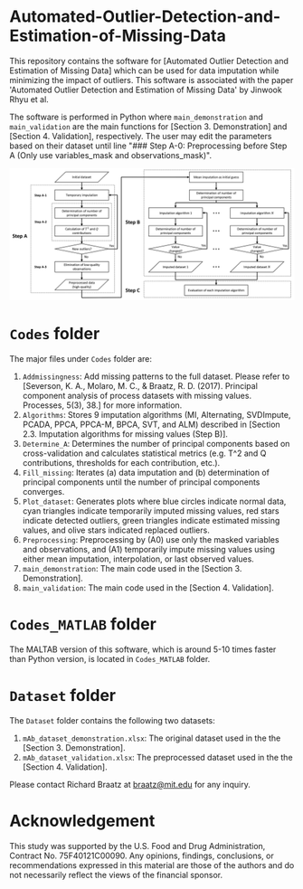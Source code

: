 # Automated-Outlier-Detection-and-Estimation-of-Missing-Data

This repository contains the software for [Automated Outlier Detection and Estimation of Missing Data] which can be used for data imputation while minimizing the impact of outliers.
This software is associated with the paper 'Automated Outlier Detection and Estimation of Missing Data' by Jinwook Rhyu et al.

The software is performed in Python where `main_demonstration` and `main_validation` are the main functions for [Section 3. Demonstration] and [Section 4. Validation], respectively. The user may edit the parameters based on their dataset until line "### Step A-0: Preprocessing before Step A (Only use variables_mask and observations_mask)".

![alt text](https://github.com/JinwookRhyu/Automated-Outlier-Detection-and-Estimation-of-Missing-Data/blob/main/Process_diagram.png?raw=true)

# `Codes` folder
The major files under `Codes` folder are:
1. `Addmissingness`: Add missing patterns to the full dataset. Please refer to [Severson, K. A., Molaro, M. C., & Braatz, R. D. (2017). Principal component analysis of process datasets with missing values. Processes, 5(3), 38.] for more information.
2. `Algorithms`: Stores 9 imputation algorithms (MI, Alternating, SVDImpute, PCADA, PPCA, PPCA-M, BPCA, SVT, and ALM) described in [Section 2.3. Imputation algorithms for missing values (Step B)].
3. `Determine_A`: Determines the number of principal components based on cross-validation and calculates statistical metrics (e.g. T^2 and Q contributions, thresholds for each contribution, etc.).
4. `Fill_missing`: Iterates (a) data imputation and (b) determination of principal components until the number of principal components converges.
5. `Plot_dataset`: Generates plots where blue circles indicate normal data, cyan triangles indicate temporarily imputed missing values, red stars indicate detected outliers, green triangles indicate estimated missing values, and olive stars indicated replaced outliers.
6. `Preprocessing`: Preprocessing by (A0) use only the masked variables and observations, and (A1) temporarily impute missing values using either mean imputation, interpolation, or last observed values.
7. `main_demonstration`: The main code used in the [Section 3. Demonstration].
8. `main_validation`: The main code used in the [Section 4. Validation].

# `Codes_MATLAB` folder
The MALTAB version of this software, which is around 5-10 times faster than Python version, is located in `Codes_MATLAB` folder.

# `Dataset` folder
The `Dataset` folder contains the following two datasets:
1. `mAb_dataset_demonstration.xlsx`: The original dataset used in the the [Section 3. Demonstration].
2. `mAb_dataset_validation.xlsx`: The preprocessed dataset used in the the [Section 4. Validation].

Please contact Richard Braatz at braatz@mit.edu for any inquiry. 


# Acknowledgement
This study was supported by the U.S. Food and Drug Administration, Contract No. 75F40121C00090. Any opinions,
findings, conclusions, or recommendations expressed in this material are those of the authors and do not necessarily
reflect the views of the financial sponsor.
